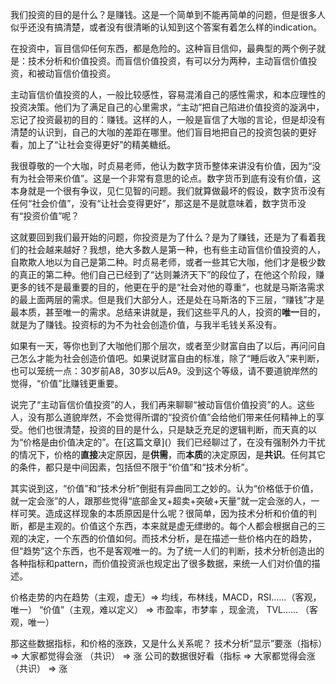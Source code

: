 我们投资的目的是什么？是赚钱。这是一个简单到不能再简单的问题，但是很多人似乎还没有搞清楚，或者没有很清晰的认知到这个答案有着怎么样的indication。

在投资中，盲目信仰任何东西，都是危险的。这种盲目信仰，最典型的两个例子就是：技术分析和价值投资。而盲信价值投资，有可以分为两种，主动盲信价值投资，和被动盲信价值投资。

主动盲信价值投资的人，一般比较感性，容易混淆自己的感性需求，和本应理性的投资决策。他们为了满足自己的心里需求，“主动”把自己陷进价值投资的漩涡中，忘记了投资最初的目的：赚钱。这样的人，一般是盲信了大咖的言论，但是却没有清楚的认识到，自己的大咖的差距在哪里。他们盲目地把自己的投资包装的更好看，加上了“让社会变得更好”的精美糖纸。

我很尊敬的一个大咖，时贞易老师，他认为数字货币整体来讲没有价值，因为“没有为社会带来价值”。这是一个非常有意思的论点。数字货币到底有没有价值，这本身就是一个很有争议，见仁见智的问题。我们就算做最坏的假设，数字货币没有任何“社会价值”，没有“让社会变得更好”，那这是不是就意味着，数字货币没有“投资价值”呢？

这就要回到我们最开始的问题，你投资是为了什么？是为了赚钱，还是为了看着我们的社会越来越好？我想，绝大多数人是第一种，也有些主动盲信价值投资的人，自欺欺人地以为自己是第二种。时贞易老师，或者一些其它大咖，他们才是极少数的真正的第二种。他们自己已经到了“达则兼济天下”的段位了，在他这个阶段，赚更多的钱不是最重要的目的，他更在乎的是“社会对他的尊重“，也就是马斯洛需求的最上面两层的需求。但是我们大部分人，还是处在马斯洛的下三层，“赚钱”才是最本质，甚至唯一的需求。总结来讲就是，我们这些平凡的人，投资的**唯一**目的，就是为了赚钱。投资标的为不为社会创造价值，与我半毛钱关系没有。

如果有一天，等你也到了大咖他们那个层次，或者至少财富自由了以后，再问问自己怎么才能为社会创造价值吧。如果说财富自由的标准，除了“睡后收入”来判断，也可以笼统一点：30岁前A8，30岁以后A9。没到这个等级，请不要道貌岸然的觉得，“价值”比赚钱更重要。

说完了“主动盲信价值投资”的人，我们再来聊聊“被动盲信价值投资”的人。这些人，没有那么道貌岸然，不会觉得所谓的“投资价值”会给他们带来任何精神上的享受。他们也很清楚，投资的目的是什么，只是缺乏充足的逻辑判断，而天真的以为“价格是由价值决定的”。在[这篇文章](）我们已经聊过了，在没有强制外力干扰的情况下，价格的**直接**决定原因，是**供需**，而**本质**的决定原因，是**共识**。任何其它的条件，都只是中间因素，包括但不限于“价值”和“技术分析”。

其实说到这，“价值”和“技术分析”倒挺有异曲同工之妙的。认为“价格低于价值，就一定会涨”的人，跟那些觉得“底部金叉+超卖+突破+天量”就一定会涨的人，一样可笑。造成这样现象的本质原因是什么呢？很简单，因为技术分析和价值的判断，都是主观的。价值这个东西，本来就是虚无缥缈的。每个人都会根据自己的三观的决定，一个东西的价值如何。而技术分析，是在描述一些价格内在的趋势，但“趋势”这个东西，也不是客观唯一的。为了统一人们的判断，技术分析创造出的各种指标和pattern，而价值投资派也规定出了很多数据，来统一人们对价值的描述。

价格走势的内在趋势（主观，虚无）=> 均线，布林线，MACD，RSI……（客观，唯一）
“价值”（主观，难以定义） => 市盈率，市梦率 ，现金流， TVL…… （客观，唯一）

那这些数据指标，和价格的涨跌，又是什么关系呢？
技术分析“显示”要涨（指标）=> 大家都觉得会涨 （共识） => 涨
公司的数据很好看（指标 => 大家都觉得会涨 （共识） => 涨

